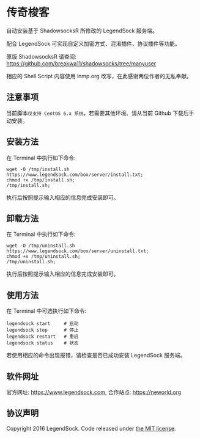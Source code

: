 # 传奇梭客
自动安装基于 ShadowsocksR 所修改的 LegendSock 服务端。

配合 LegendSock 可实现自定义加密方式、混淆插件、协议插件等功能。

原版 ShadowsocksR 请查阅: https://github.com/breakwa11/shadowsocks/tree/manyuser

相应的 Shell Script 内容使用 lnmp.org 改写，在此感谢两位作者的无私奉献。

## 注意事项
当前脚本`仅支持 CentOS 6.x 系统`，若需要其他环境、请从当前 Github 下载后手动安装。

## 安装方法
在 Terminal 中执行如下命令:
```
wget -O /tmp/install.sh https://www.legendsock.com/box/server/install.txt;
chmod +x /tmp/install.sh;
/tmp/install.sh;
```
执行后按照提示输入相应的信息完成安装即可。

## 卸载方法
在 Terminal 中执行如下命令:
```
wget -O /tmp/uninstall.sh https://www.legendsock.com/box/server/uninstall.txt;
chmod +x /tmp/uninstall.sh;
/tmp/uninstall.sh;
```
执行后按照提示输入相应的信息完成安装即可。

## 使用方法
在 Terminal 中可选执行如下命令:
```
legendsock start     # 启动
legendsock stop      # 停止
legendsock restart   # 重启
legendsock status    # 状态
```
若使用相应的命令出现报错，请检查是否已成功安装 LegendSock 服务端。

## 软件网址
官方网址: https://www.legendsock.com, 合作站点: https://neworld.org

## 协议声明
Copyright 2016 LegendSock. Code released under [the MIT license](https://github.com/babytomas/LegendSock-Server/blob/master/LICENSE).
